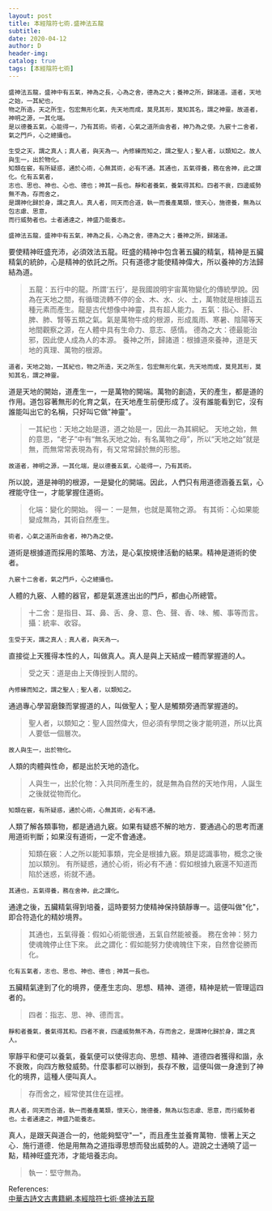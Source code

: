 ```yaml
--- 
layout: post
title: 本經陰符七術.盛神法五龍
subtitle:
date: 2020-04-12
author: D
header-img:
catalog: true
tags: [本經陰符七術]
---
```


```
盛神法五龍，盛神中有五氣，神為之長，心為之舍，德為之大；養神之所，歸諸道。道者，天地之始，一其紀也，
物之所造，天之所生，包宏無形化氣，先天地而成，莫見其形，莫知其名，謂之神靈。故道者，神明之源，一其化端。
是以德養五氣，心能得一，乃有其術。術者，心氣之道所由舍者，神乃為之使。九竅十二舍者，氣之門戶，心之總攝也。

生受之天，謂之真人；真人者，與天為一。內修練而知之，謂之聖人；聖人者，以類知之。故人與生一，出於物化。
知類在竅，有所疑惑，通於心術，心無其術，必有不通。其通也，五氣得養，務在舍神，此之謂化。化有五氣者，
志也、思也、神也、心也、德也；神其一長也。靜和者養氣，養氣得其和。四者不衰，四邊威勢無不為，存而舍之，
是謂神化歸於身，謂之真人。真人者，同天而合道，執一而養產萬類，懷天心，施德養，無為以包志慮、思意，
而行威勢者也。士者通達之，神盛乃能養志。
```

```
盛神法五龍，盛神中有五氣，神為之長，心為之舍，德為之大；養神之所，歸諸道。
```
要使精神旺盛充沛，必須效法五龍。旺盛的精神中包含著五臟的精氣，精神是五臟精氣的統帥，心是精神的依託之所。只有道德才能使精神偉大，所以養神的方法歸結為道。
>五龍：五行中的龍。所謂‘五行’，是我國說明宇宙萬物變化的傳統學說。因為在天地之間，有循環流轉不停的金、木、水、火、土，萬物就是根據這五種元素而產生。龍是古代想像中神靈，具有超人能力。
>五氣：指心、肝、脾、肺、腎等五類之氣。氣是萬物牛成的根源，形成風雨、寒暑、陰陽等天地間觀察之源，在人體中具有生命力、意志、感情。
>德為之大：德最能治邪，因此使人成為人的本源。
>養神之所，歸諸道：根據道來養神，道是天地的真理、萬物的根源。

```
道者，天地之始，一其紀也，物之所造，天之所生，包宏無形化氣，先天地而成，莫見其形，莫知其名，謂之神靈。
```
道是天地的開始，道產生一，一是萬物的開端。萬物的創造，天的產生，都是道的作用。道包容著無形的化育之氣，在天地產生前便形成了。沒有誰能看到它，沒有誰能叫出它的名稱，只好叫它做"神靈"。
>一其紀也：天地之始是道，道之始是一，因此一為其綱紀。
>天地之始，無的意思，“老子”中有“無名天地之始，有名萬物之母”，所以“天地之始”就是無，而無常常表現為有，有又常常歸於無的形態。

```
故道者，神明之源，一其化端，是以德養五氣，心能得一，乃有其術。
```
所以說，道是神明的根源，一是變化的開端。因此，人們只有用道德涵養五氣，心裡能守住一，才能掌握住道術。
>化端：變化的開始。
>得一：一是無，也就是萬物之源。
>有其術：心如果能變成無為，其術自然產生。

```
術者，心氣之道所由舍者，神乃為之使。
```
道術是根據道而採用的策略、方法，是心氣按規律活動的結果。精神是道術的使者。

```
九竅十二舍者，氣之門戶，心之總攝也。
```
人體的九竅、人體的器官，都是氣進進出出的門戶，都由心所總管。
>十二舍：是指目、耳、鼻、舌、身、意、色、聲、香、味、觸、事等而言。
>攝：統率、收容。

```
生受于天，謂之真人﹔真人者，與天為一。
```
直接從上天獲得本性的人，叫做真人。真人是與上天結成一體而掌握道的人。
>受之天：道是由上天傳授到人間的。

```
內修練而知之，謂之聖人﹔聖人者，以類知之。
```
通過專心學習磨鍊而掌握道的人，叫做聖人；聖人是觸類旁通而掌握道的。
>聖人者，以類知之：聖人固然偉大，但必須有學問之後才能明道，所以比真人要低一個層次。

```
故人與生一，出於物化。
```
人類的肉體與性命，都是出於天地的造化。
>人與生一，出於化物：入共同所產生的，就是無為自然的天地作用，人誕生之後就從物而化。

```
知類在竅，有所疑惑，通於心術，心無其術，必有不通。
```
人類了解各類事物，都是通過九竅。如果有疑惑不解的地方．要通過心的思考而運用道術判斷；如果沒有道術，一定不會通達。
>知類在竅：人之所以能知事類，完全是根據九竅。類是認識事物，概念之後加以類別。
>有所疑惑，通於心術，術必有不通：假如根據九竅還不知道而陷於迷惑，術就不通。

```
其通也，五氣得養，務在舍神，此之謂化。
```
通達之後，五臟精氣得到培養，這時要努力使精神保持鎮靜專一。這便叫做"化"，即合符造化的精妙境界。
>其通也，五氣得養：假如心術能很通，五氣自然能被養。
>務在舍神：努力使魂魄停止住下來。
>此之謂化：假如能努力使魂魄住下來，自然會從勝而化。

```
化有五氣者，志也、思也、神也、德也﹔神其一長也。
```
五臟精氣達到了化的境界，便產生志向、思想、精神、道德，精神是統一管理這四者的。
>四者：指志、思、神、德而言。

```
靜和者養氣，養氣得其和。四者不衰，四邊威勢無不為，存而舍之，是謂神化歸於身，謂之真人。
```
寧靜平和便可以養氣，養氣便可以使得志向、思想、精神、道德四者獲得和諧，永不衰敗，向四方散發威勢。什麼事都可以辦到，長存不散，這便叫做一身達到了神化的境界，這種人便叫真人。
>存而舍之，經常使其住在這裡。

```
真人者，同天而合道，執一而養產萬類，懷天心，施德養，無為以包志慮、思意，而行威勢者也。士者通達之，神盛乃能養志。
```
真人，是跟天與道合一的，他能夠堅守"一"，而且產生並養育萬物．懷著上天之心．施行道德．他是用無為之道指導思想而發出威勢的人。遊說之士通曉了這一點，精神旺盛充沛，才能培養志向。
>執一：堅守無為。

References:<br>
[中華古詩文古書籍網.本經陰符七術·盛神法五龍](https://www.arteducation.com.tw/guwen/bookv_3301.html)<br>
